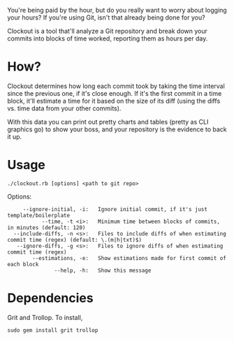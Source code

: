 You're being paid by the hour, but do you really want to worry about logging your hours? If you're using Git, isn't that already being done for you?

Clockout is a tool that'll analyze a Git repository and break down your commits into blocks of time worked, reporting them as hours per day.

How?
======

Clockout determines how long each commit took by taking the time interval since the previous one, if it's close enough. If it's the first commit in a time block, it'll estimate a time for it based on the size of its diff (using the diffs vs. time data from your other commits).

With this data you can print out pretty charts and tables (pretty as CLI graphics go) to show your boss, and your repository is the evidence to back it up.

Usage
======

```./clockout.rb [options] <path to git repo>```

Options:

```
     --ignore-initial, -i:   Ignore initial commit, if it's just template/boilerplate
           --time, -t <i>:   Minimum time between blocks of commits, in minutes (default: 120)
  --include-diffs, -n <s>:   Files to include diffs of when estimating commit time (regex) (default: \.(m|h|txt)$)
   --ignore-diffs, -g <s>:   Files to ignore diffs of when estimating commit time (regex)
        --estimations, -e:   Show estimations made for first commit of each block
               --help, -h:   Show this message
```

Dependencies
======

Grit and Trollop. To install,

```sudo gem install grit trollop```